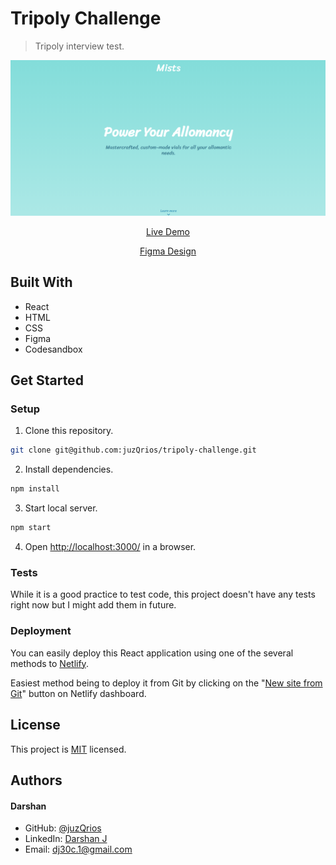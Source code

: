 # Tripoly Challenge

> Tripoly interview test.

[//]: # (Screenshot, Application concept art etc)
![Screenshot](./screenshot.png)

[//]: # (Live Demo link)
<p align="center">
  <a href="https://tripoly-challenge.netlify.app/">Live Demo</a>
</p>
<p align="center">
  <a href="https://www.figma.com/community/file/888694273623743482/Tripoly-Design-Challenge">Figma Design</a>
</p>

## Built With

* React
* HTML
* CSS
* Figma
* Codesandbox

## Get Started

### Setup

1. Clone this repository.

```bash
git clone git@github.com:juzQrios/tripoly-challenge.git
```

2. Install dependencies.

```bash
npm install
```

3. Start local server.

```bash
npm start
```

4. Open <http://localhost:3000/> in a browser.


### Tests

While it is a good practice to test code, this project doesn't have any tests right now but I might add them in future.

### Deployment

You can easily deploy this React application using one of the several methods to [Netlify](https://www.netlify.com).

Easiest method being to deploy it from Git by clicking on the "[New site from Git](https://app.netlify.com/start)" button on Netlify dashboard.


## License

This project is [MIT](./LICENSE) licensed.

## Authors

#### Darshan

* GitHub: [@juzQrios](https://github.com/juzQrios)
* LinkedIn: [Darshan J](https://www.linkedin.com/in/jayadevdarshan/)
* Email: <dj30c.1@gmail.com>
